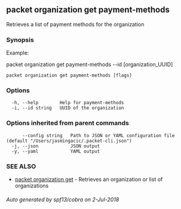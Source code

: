 ## packet organization get payment-methods

Retrieves a list of payment methods for the organization

### Synopsis

Example:

packet organization get payment-methods --id [organization_UUID]



```
packet organization get payment-methods [flags]
```

### Options

```
  -h, --help        Help for payment-methods
  -i, --id string   UUID of the organization
```

### Options inherited from parent commands

```
      --config string   Path to JSON or YAML configuration file (default "/Users/jasmingacic/.packet-cli.json")
  -j, --json            JSON output
  -y, --yaml            YAML output
```

### SEE ALSO

* [packet organization get](packet_organization_get.md)	 - Retrieves an organization or list of organizations

###### Auto generated by spf13/cobra on 2-Jul-2018

